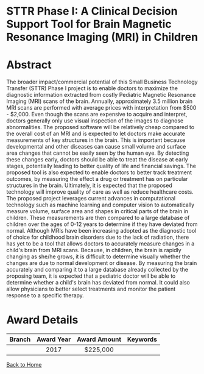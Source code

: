 
STTR Phase I: A Clinical Decision Support Tool for Brain Magnetic Resonance Imaging (MRI) in Children
=====================================================================================================

# Abstract


The broader impact/commercial potential of this Small Business Technology Transfer (STTR) Phase I project is to enable doctors to maximize the diagnostic information extracted from costly Pediatric Magnetic Resonance Imaging (MRI) scans of the brain. Annually, approximately 3.5 million brain MRI scans are performed with average prices with interpretation from $500 - $2,000. Even though the scans are expensive to acquire and interpret, doctors generally only use visual inspection of the images to diagnose abnormalities. The proposed software will be relatively cheap compared to the overall cost of an MRI and is expected to let doctors make accurate measurements of key structures in the brain. This is important because developmental and other diseases can cause small volume and surface area changes that cannot be easily seen by the human eye. By detecting these changes early, doctors should be able to treat the disease at early stages, potentially leading to better quality of life and financial savings. The proposed tool is also expected to enable doctors to better track treatment outcomes, by measuring the effect a drug or treatment has on particular structures in the brain. Ultimately, it is expected that the proposed technology will improve quality of care as well as reduce healthcare costs. The proposed project leverages current advances in computational technology such as machine learning and computer vision to automatically measure volume, surface area and shapes in critical parts of the brain in children. These measurements are then compared to a large database of children over the ages of 0-12 years to determine if they have deviated from normal. Although MRIs have been increasing adopted as the diagnostic tool of choice for childhood brain disorders due to the lack of radiation, there has yet to be a tool that allows doctors to accurately measure changes in a child's brain from MRI scans. Because, in children, the brain is rapidly changing as she/he grows, it is difficult to determine visually whether the changes are due to normal development or disease. By measuring the brain accurately and comparing it to a large database already collected by the proposing team, it is expected that a pediatric doctor will be able to determine whether a child's brain has deviated from normal. It could also allow physicians to better select treatments and monitor the patient response to a specific therapy.  

# Award Details

|Branch|Award Year|Award Amount|Keywords|
| :---: | :---: | :---: | :---: |
||2017|$225,000||
  
  


[Back to Home](https://github.com/chrischow/dod_sbir_awards/Reports/JT/#319)